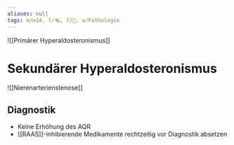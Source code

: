 ```yaml
---
aliases: null
tags: m/m14, f/🗞️, f/🍺, a/Pathologie
---
```

![[Primärer Hyperaldosteronismus]]

# Sekundärer Hyperaldosteronismus
![[Nierenarterienstenose]]
## Diagnostik
- Keine Erhöhung des AQR
- [[RAAS]]-inhibierende Medikamente rechtzeitig vor Diagnostik absetzen

